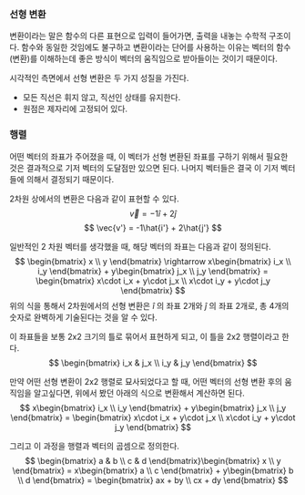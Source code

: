### 선형 변환 
변환이라는 말은 함수의 다른 표현으로 입력이 들어가면, 출력을 내놓는 수학적 구조이다. 
함수와 동일한 것임에도 불구하고 변환이라는 단어를 사용하는 이유는 벡터의 함수(변환)를 이해하는데 좋은 방식이 벡터의 움직임으로 받아들이는 것이기 때문이다. 

시각적인 측면에서 선형 변환은 두 가지 성질을 가진다. 
- 모든 직선은 휘지 않고, 직선인 상태를 유지한다. 
- 원점은 제자리에 고정되어 있다. 

### 행렬 
어떤 벡터의 좌표가 주어졌을 때, 이 벡터가 선형 변환된 좌표를 구하기 위해서 필요한 것은 결과적으로 기저 벡터의 도달점만 있으면 된다. 나머지 벡터들은 결국 이 기저 벡터들에 의해서 결정되기 때문이다. 

2차원 상에서의 변환은 다음과 같이 표현할 수 있다. 
$$ \vec v = -1\hat i + 2\hat j $$
$$ \vec{v'} = -1\hat{i'} + 2\hat{j'} $$

일반적인 2 차원 벡터를 생각했을 때, 해당 벡터의 좌표는 다음과 같이 정의된다. 
$$ \begin{bmatrix} x \\ y \end{bmatrix} \rightarrow x\begin{bmatrix} i_x \\ i_y \end{bmatrix} + y\begin{bmatrix} j_x \\ j_y \end{bmatrix} = \begin{bmatrix} x\cdot i_x + y\cdot j_x \\ x\cdot i_y + y\cdot j_y \end{bmatrix} $$ 
위의 식을 통해서 2차원에서의 선형 변환은 $\hat i$ 의 좌표 2개와 $\hat j$ 의 좌표 2개로, 총 4개의 숫자로 완벽하게 기술된다는 것을 알 수 있다. 

이 좌표들을 보통 2x2 크기의 틀로 묶어서 표현하게 되고, 이 틀을 2x2 행렬이라고 한다. 
$$ \begin{bmatrix} i_x & j_x \\ i_y & j_y \end{bmatrix} $$

만약 어떤 선형 변환이 2x2 행렬로 묘사되었다고 할 때, 어떤 벡터의 선형 변환 후의 움직임을 알고싶다면, 위에서 봤던 아래의 식으로 변환해서 계산하면 된다. 
$$ x\begin{bmatrix} i_x \\ i_y \end{bmatrix} + y\begin{bmatrix} j_x \\ j_y \end{bmatrix} = \begin{bmatrix} x\cdot i_x + y\cdot j_x \\ x\cdot i_y + y\cdot j_y \end{bmatrix} $$

그리고 이 과정을 행렬과 벡터의 곱셈으로 정의한다. 
$$  \begin{bmatrix} a & b \\ c & d \end{bmatrix}\begin{bmatrix} x \\ y \end{bmatrix} = x\begin{bmatrix} a \\ c \end{bmatrix} + y\begin{bmatrix} b \\ d \end{bmatrix} = \begin{bmatrix} ax + by \\ cx + dy \end{bmatrix} $$

